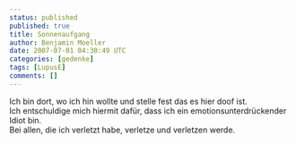 ```yaml
---
status: published
published: true
title: Sonnenaufgang
author: Benjamin Moeller
date: 2007-07-01 04:30:49 UTC
categories: [gedenke]
tags: [LupusE]
comments: []
---
```


Ich bin dort, wo ich hin wollte und stelle fest das es hier doof ist.  
Ich entschuldige mich hiermit dafür, dass ich ein emotionsunterdrückender Idiot bin.  
Bei allen, die ich verletzt habe, verletze und verletzen werde.  
